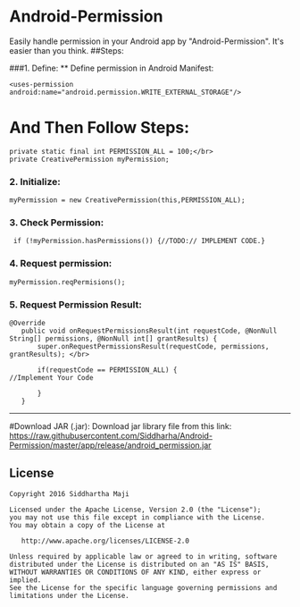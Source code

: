 # Android-Permission 
Easily handle permission in your Android app by "Android-Permission". It's easier than you think.
##Steps:

###1. Define:
** Define permission in Android Manifest:
    
    <uses-permission android:name="android.permission.WRITE_EXTERNAL_STORAGE"/>

 # And Then Follow Steps:
 
    private static final int PERMISSION_ALL = 100;</br>
    private CreativePermission myPermission;
            
### 2. Initialize:
    myPermission = new CreativePermission(this,PERMISSION_ALL);

### 3. Check Permission:
     if (!myPermission.hasPermissions()) {//TODO:// IMPLEMENT CODE.}
        
### 4. Request permission:
    myPermission.reqPermisions();

### 5. Request Permission Result:
    @Override
       public void onRequestPermissionsResult(int requestCode, @NonNull String[] permissions, @NonNull int[] grantResults) {
           super.onRequestPermissionsResult(requestCode, permissions, grantResults); </br>

           if(requestCode == PERMISSION_ALL) {
    //Implement Your Code

           }
       }
____________________________________________________________________________________________________________

#Download JAR (.jar):
Download jar library file from this link: 
https://raw.githubusercontent.com/Siddharha/Android-Permission/master/app/release/android_permission.jar

## License

    Copyright 2016 Siddhartha Maji

    Licensed under the Apache License, Version 2.0 (the "License");
    you may not use this file except in compliance with the License.
    You may obtain a copy of the License at

       http://www.apache.org/licenses/LICENSE-2.0

    Unless required by applicable law or agreed to in writing, software
    distributed under the License is distributed on an "AS IS" BASIS,
    WITHOUT WARRANTIES OR CONDITIONS OF ANY KIND, either express or implied.
    See the License for the specific language governing permissions and
    limitations under the License.
